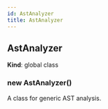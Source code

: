 ```yaml
---
id: AstAnalyzer
title: AstAnalyzer
---
```


<a name="AstAnalyzer"></a>

## AstAnalyzer
**Kind**: global class  
<a name="new_AstAnalyzer_new"></a>

### new AstAnalyzer()
A class for generic AST analysis.


